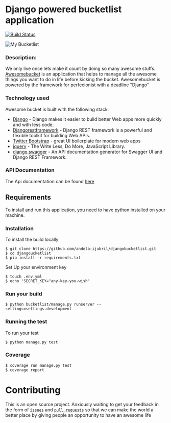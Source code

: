 # Django powered bucketlist application
[![Build Status](https://api.travis-ci.org/andela-ijubril/djangobucketlist.svg?branch=master)](https://api.travis-ci.org/andela-ijubril/djangobucketlist)

![My Bucketlist](http://3.bp.blogspot.com/-GWeanJf2zR4/UQexkAuMA-I/AAAAAAAAAwg/sKi4y94TCcE/s1600/Bucket-List-e1336246406457.png)

### Description:
We only live once lets make it count by doing so many awesome stuffs. 
 [Awesomebucket](http://awesomebucket.herokuapp.com/) is an application that helps to manage  all the awesome things you want to do in life before kicking the bucket. 
Awesomebucket is powered by the framework for perfecionist with a deadline "Django"


### Technology used
Awesome bucket is built with the following stack:

* [Django](https://www.djangoproject.com/) - Django makes it easier to build better Web apps more quickly and with less code.
* [Djangorestframework](http://www.django-rest-framework.org/) - Django REST framework is a powerful and flexible toolkit for building Web APIs.
* [Twitter Bootstrap](http://getbootstrap.com/) - great UI boilerplate for modern web apps
* [jquery](https://jquery.com/) - The Write Less, Do More, JavaScript Library.
* [django swagger](http://django-rest-swagger.readthedocs.org/en/latest/) - An API documentation generator for Swagger UI and Django REST Framework.

### API Documentation
The Api documentation can be found [here](http://awesomebucket.herokuapp.com/docs)
## Requirements
To install and run this application, you need to have python installed on your machine.
### Installation
To install the build locally 
```
$ git clone https://github.com/andela-ijubril/djangobucketlist.git
$ cd djangoucketlist
$ pip install -r requirements.txt
```
Set Up your environment key
```
$ touch .env.yml
$ echo 'SECRET_KEY="any-key-you-wish"
```
### Run your build
```
$ python bucketlist/manage.py runserver --settings=settings.development
```

### Running the test
To run your test
```
$ python manage.py test
```
### Coverage
```
$ coverage run manage.py test
$ coverage report
```

Contributing
============

This is an open source project. Anxiously waiting to get your feedback in the form of
[`issues`](https://github.com/andela-ijubril/djangobucketlist/issues) and [`pull requests`](https://github.com/andela-ijubril/djangobucketlist/pul) so that we can make the world a better place by giving people an opportunity to have an awesome life